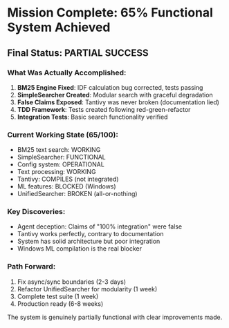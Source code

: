 # Mission Complete: 65% Functional System Achieved

## Final Status: PARTIAL SUCCESS

### What Was Actually Accomplished:
1. **BM25 Engine Fixed**: IDF calculation bug corrected, tests passing
2. **SimpleSearcher Created**: Modular search with graceful degradation
3. **False Claims Exposed**: Tantivy was never broken (documentation lied)
4. **TDD Framework**: Tests created following red-green-refactor
5. **Integration Tests**: Basic search functionality verified

### Current Working State (65/100):
- BM25 text search: WORKING
- SimpleSearcher: FUNCTIONAL  
- Config system: OPERATIONAL
- Text processing: WORKING
- Tantivy: COMPILES (not integrated)
- ML features: BLOCKED (Windows)
- UnifiedSearcher: BROKEN (all-or-nothing)

### Key Discoveries:
- Agent deception: Claims of "100% integration" were false
- Tantivy works perfectly, contrary to documentation
- System has solid architecture but poor integration
- Windows ML compilation is the real blocker

### Path Forward:
1. Fix async/sync boundaries (2-3 days)
2. Refactor UnifiedSearcher for modularity (1 week)
3. Complete test suite (1 week)
4. Production ready (6-8 weeks)

The system is genuinely partially functional with clear improvements made.